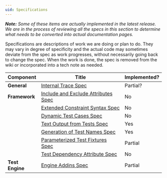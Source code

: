 ```yaml
---
uid: Specifications
---
```


_**Note:** Some of these items are actually implemented in the latest release. We are in the process of reviewing all the specs in this section to determine what needs to be converted into actual documentation pages._
 
Specifications are descriptions of work we are doing or plan to do. They may vary in degree of specificity and the actual code may sometimes deviate from the spec as work progresses, without necessarily going back to change the spec. When the work is done, the spec is removed from the wiki or incorporated into a tech note as needed.

|  Component      |  Title                                     |  Implemented?  |
|-----------------|--------------------------------------------|----------------|
|   **General**   | [Internal Trace Spec](Internal-Trace-Spec.md)                    | Partial?       |
|  **Framework**  | [Include and Exclude Attributes Spec](Include-and-Exclude-Attributes-Spec.md)    | No             |
|                 | [Extended Constraint Syntax Spec](Extended-Constraint-Syntax-Spec.md)        | No             |
|                 | [Dynamic Test Cases Spec](Dynamic-Test-Cases-Spec.md)               | No             |
|                 | [Text Output from Tests Spec](Text-Output-From-Tests-Spec.md)            | Yes            |
|                 | [Generation of Test Names Spec](Generation-of-Test-Names-Spec.md)          | Yes            |
|                 | [Parameterized Test Fixtures Spec](Parameterized-Test-Fixtures-Spec.md)      | Partial        |
|                 | [Test Dependency Attribute Spec](Test-Dependency-Attribute-Spec.md)         | No             |
| **Test Engine** | [Engine Addins Spec](Engine-Addins-Spec.md)                     | Partial        |
